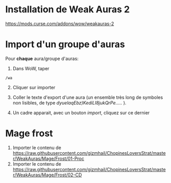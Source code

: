 # Installation de Weak Auras 2

https://mods.curse.com/addons/wow/weakauras-2

# Import d'un groupe d'auras
Pour **chaque** aura/groupe d'auras:

1. Dans WoW, taper 
```
/wa
```

2. Cliquer sur importer

3. Coller le texte d'export d'une aura (un ensemble très long de symboles non lisibles, de type _dyuelaqEbz)KediLI8jukQrPe....._ ).


4. Un cadre apparait, avec un bouton _import_, cliquez sur ce dernier

# Mage frost

1. Importer le contenu de https://raw.githubusercontent.com/gizmhail/ChopinesLoversStrat/master/WeakAuras/Mage/Frost/01-Proc
2. Importer le contenu de https://raw.githubusercontent.com/gizmhail/ChopinesLoversStrat/master/WeakAuras/Mage/Frost/02-CD
